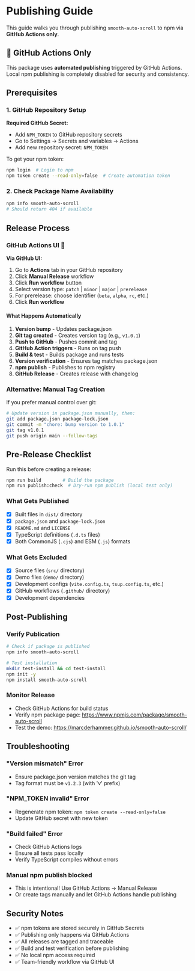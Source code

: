 # Publishing Guide

This guide walks you through publishing `smooth-auto-scroll` to npm via **GitHub Actions only**.

## 🚀 GitHub Actions Only

This package uses **automated publishing** triggered by GitHub Actions. Local npm publishing is completely disabled for security and consistency.

## Prerequisites

### 1. GitHub Repository Setup
**Required GitHub Secret:**
- Add `NPM_TOKEN` to GitHub repository secrets
- Go to Settings → Secrets and variables → Actions
- Add new repository secret: `NPM_TOKEN`

To get your npm token:
```bash
npm login  # Login to npm
npm token create --read-only=false  # Create automation token
```

### 2. Check Package Name Availability
```bash
npm info smooth-auto-scroll
# Should return 404 if available
```

## Release Process

### GitHub Actions UI 🎯

**Via GitHub UI:**
1. Go to **Actions** tab in your GitHub repository
2. Click **Manual Release** workflow
3. Click **Run workflow** button
4. Select version type: `patch` | `minor` | `major` | `prerelease`
5. For prerelease: choose identifier (`beta`, `alpha`, `rc`, etc.)
6. Click **Run workflow**

#### What Happens Automatically
1. **Version bump** - Updates package.json
2. **Git tag created** - Creates version tag (e.g., `v1.0.1`)
3. **Push to GitHub** - Pushes commit and tag
4. **GitHub Action triggers** - Runs on tag push
5. **Build & test** - Builds package and runs tests
6. **Version verification** - Ensures tag matches package.json
7. **npm publish** - Publishes to npm registry
8. **GitHub Release** - Creates release with changelog

### Alternative: Manual Tag Creation
If you prefer manual control over git:

```bash
# Update version in package.json manually, then:
git add package.json package-lock.json
git commit -m "chore: bump version to 1.0.1"
git tag v1.0.1
git push origin main --follow-tags
```

## Pre-Release Checklist

Run this before creating a release:
```bash
npm run build        # Build the package
npm run publish:check  # Dry-run npm publish (local test only)
```

### What Gets Published
- [x] Built files in `dist/` directory
- [x] `package.json` and `package-lock.json`
- [x] `README.md` and `LICENSE`
- [x] TypeScript definitions (`.d.ts` files)
- [x] Both CommonJS (`.cjs`) and ESM (`.js`) formats

### What Gets Excluded
- [x] Source files (`src/` directory)
- [x] Demo files (`demo/` directory)  
- [x] Development configs (`vite.config.ts`, `tsup.config.ts`, etc.)
- [x] GitHub workflows (`.github/` directory)
- [x] Development dependencies

## Post-Publishing

### Verify Publication
```bash
# Check if package is published
npm info smooth-auto-scroll

# Test installation
mkdir test-install && cd test-install
npm init -y
npm install smooth-auto-scroll
```

### Monitor Release
- Check GitHub Actions for build status
- Verify npm package page: https://www.npmjs.com/package/smooth-auto-scroll
- Test the demo: https://marcderhammer.github.io/smooth-auto-scroll/

## Troubleshooting

### "Version mismatch" Error
- Ensure package.json version matches the git tag
- Tag format must be `v1.2.3` (with 'v' prefix)

### "NPM_TOKEN invalid" Error  
- Regenerate npm token: `npm token create --read-only=false`
- Update GitHub secret with new token

### "Build failed" Error
- Check GitHub Actions logs
- Ensure all tests pass locally
- Verify TypeScript compiles without errors

### Manual npm publish blocked
- This is intentional! Use GitHub Actions → Manual Release
- Or create tags manually and let GitHub Actions handle publishing

## Security Notes

- ✅ npm tokens are stored securely in GitHub Secrets
- ✅ Publishing only happens via GitHub Actions
- ✅ All releases are tagged and traceable
- ✅ Build and test verification before publishing
- ✅ No local npm access required
- ✅ Team-friendly workflow via GitHub UI